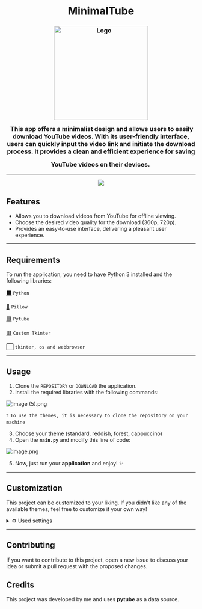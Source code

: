 <h1 align="center">MinimalTube</h1>

<h3 align="center">
	<img src="https://github.com/Dimitri-Matheus/Dimitri-Matheus/assets/121637762/03ec39d0-9d1a-44cd-ba83-825681a44c3f" width="250" alt="Logo"/><br/>
	<img src="https://raw.githubusercontent.com/catppuccin/catppuccin/main/assets/misc/transparent.png" height="30" width="0px"/>
	This app offers a minimalist design and allows users to easily download YouTube videos. With its user-friendly interface, users can quickly input the video link and initiate the download process. It provides a clean and efficient experience for saving YouTube videos on their devices.
	<img src="https://raw.githubusercontent.com/catppuccin/catppuccin/main/assets/misc/transparent.png" height="30" width="0px"/>
</h3>

---

<p align="center">
  <img src="https://res.craft.do/user/full/99febbde-991f-0e46-0b3e-2ef8a021c90f/doc/73E9FBC4-E445-4167-94D1-0B9A86E7FDCA/e0623256-2c51-4025-8d65-9e1716b70bb0"/>
</p>

## Features

- Allows you to download videos from YouTube for offline viewing.
- Choose the desired video quality for the download (360p, 720p).
- Provides an easy-to-use interface, delivering a pleasant user experience.

---

## Requirements

To run the application, you need to have Python 3 installed and the following libraries:

[⬛️](https://www.python.org/)  `Python`

[🔳](https://pypi.org/project/Pillow/)  `Pillow`

[🟩](https://github.com/pytube/pytube)  `Pytube`

[🟥](https://github.com/TomSchimansky/CustomTkinter)  `Custom Tkinter`

⬜  `tkinter, os and webbrowser`

---

## Usage

1. Clone the `REPOSITORY` or `DOWNLOAD` the application.
2. Install the required libraries with the following commands:

![image (5).png](https://res.craft.do/user/full/99febbde-991f-0e46-0b3e-2ef8a021c90f/doc/73E9FBC4-E445-4167-94D1-0B9A86E7FDCA/ee69b02f-32fd-4574-a4d0-e325dade6aa4)
```
❗ To use the themes, it is necessary to clone the repository on your machine
```

3. Choose your theme (standard, reddish, forest, cappuccino)
4. Open the **`main.py`** and modify this line of code:

![image.png](https://res.craft.do/user/full/99febbde-991f-0e46-0b3e-2ef8a021c90f/doc/73E9FBC4-E445-4167-94D1-0B9A86E7FDCA/848ed8f7-b3bf-46ec-992f-e7a23d15f40c)

5. Now, just run your **application** and enjoy! ✨

---

## Customization

This project can be customized to your liking. If you didn't like any of the available themes, feel free to customize it your own way!
<details>
<summary>⚙️ Used settings</summary>
   
   - Open the project folder and navigate to `themes > standard.json` then make a copy of this file.
   
   - Now you can edit each parameter as desired.
   
   - Here are some parameters that I usually edit (the first color refers to the **light mode** and the second color to the **dark mode**).
<p>

```json
{
  "CTkButton": {
    "corner_radius": 10,
    "fg_color": ["blue", "blue"],
    "hover_color": ["gray", "gray"],
    "border_color": ["gray", "gray"],
  },
  "CTkEntry": {
    "corner_radius": 10,
    "fg_color": ["red", "red"],
    "border_color": ["white", "white"],
  },
```
</p>
</details>

---

## Contributing

If you want to contribute to this project, open a new issue to discuss your idea or submit a pull request with the proposed changes.

## Credits

This project was developed by me and uses **pytube** as a data source.
